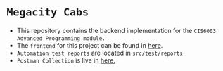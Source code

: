 # `Megacity Cabs`

- This repository contains the backend implementation for the `CIS6003` `Advanced Programming module. ` 
- The `frontend` for this project can be found in [here](https://github.com/DamianRavinduPeiris/mega-city-cabs-frontend).
- `Automation test reports` are located in `src/test/reports`
- `Postman Collection` is live in <a href="https://documenter.getpostman.com/view/27406561/2sAYkAPMZA">here.</a>



